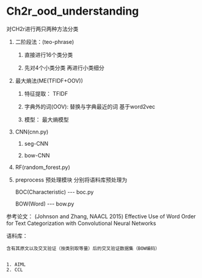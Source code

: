 # Ch2r_ood_understanding

对CH2r进行两只两种方法分类


1. 二阶段法：(teo-phrase)


    1) 直接进行16个类分类


    2) 先对4个小类分类 再进行小类细分

2. 最大熵法(ME(TFIDF+OOV))


    1) 特征提取： TFIDF


    2) 字典外的词(OOV): 替换与字典最近的词 基于word2vec


    3) 模型： 最大熵模型

4. CNN(cnn.py)


    1) seg-CNN


    2) bow-CNN


5. RF(random_forest.py)

6. preprocess 预处理模块 分别将语料库预处理为


    BOC(Characteristic) --- boc.py


    BOW(Word)  --- bow.py

参考论文：
    (Johnson and Zhang, NAACL 2015) Effective Use of Word Order for Text Categorization with Convolutional Neural Networks

语料库：


    含有其原文以及交叉验证（按类别取等量）后的交叉验证数据集（BOW编码）


    1. AIML
    2. CCL

